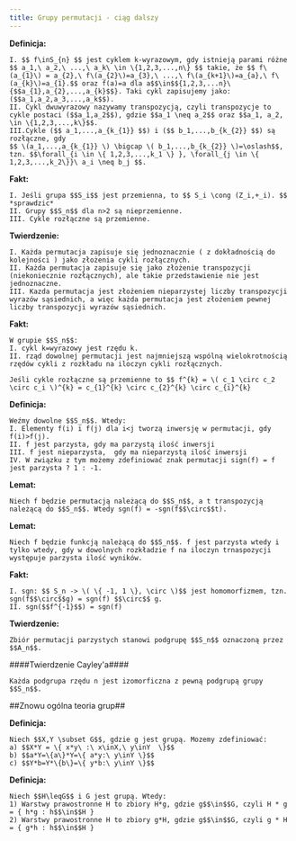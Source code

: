 ```yaml
---
title: Grupy permutacji - ciąg dalszy
---
```


**Definicja:**

	I. $$ f\inS_{n} $$ jest cyklem k-wyrazowym, gdy istnieją parami różne $$ a_1,\ a_2,\ ...,\ a_k\ \in \{1,2,3,...,n\} $$ takie, że $$ f\(a_{1}\) = a_{2},\ f\(a_{2}\)=a_{3},\ ...,\ f\(a_{k+1}\)=a_{a},\ f\(a_{k}\)=a_{1}.$$ oraz f(a)=a dla a$$\in$${1,2,3,...n}\{$$a_{1},a_{2},...,a_{k}$$}. Taki cykl zapisujemy jako: ($$a_1,a_2,a_3,...,a_k$$).
	II. Cykl dwuwyrazowy nazywamy transpozycją, czyli transpozycje to cykle postaci ($$a_1,a_2$$), gdzie $$a_1 \neq a_2$$ oraz $$a_1, a_2, \in \{1,2,3,...,k\}$$.
	III.Cykle ($$ a_1,...,a_{k_{1}} $$) i ($$ b_1,...,b_{k_{2}} $$) są rozłączne, gdy 
	$$ \(a_1,...,a_{k_{1}} \) \bigcap \( b_1,...,b_{k_{2}} \)=\oslash$$, tzn. $$\forall_{i \in \{ 1,2,3,...,k_1 \} }, \forall_{j \in \{ 1,2,3,...,k_2\}}\ a_i \neq b_j $$.

**Fakt:**
	
	I. Jeśli grupa $$S_i$$ jest przemienna, to $$ S_i \cong (Z_i,+_i). $$ *sprawdzic*
	II. Grupy $$S_n$$ dla n>2 są nieprzemienne.
	III. Cykle rozłączne są przemienne.

**Twierdzenie:**

	I. Każda permutacja zapisuje się jednoznacznie ( z dokładnością do kolejności ) jako złożenia cykli rozłącznych.
	II. Każda permutacja zapisuje się jako złożenie transpozycji (niekoniecznie rozłącznych), ale takie przedstawienie nie jest jednoznaczne.
	III. Kazda permutacja jest złożeniem nieparzystej liczby transpozycji wyrazów sąsiednich, a więc każda permutacja jest złożeniem pewnej liczby transpozycji wyrazów sąsiednich.

**Fakt:**

	W grupie $$S_n$$:
	I. cykl k=wyrazowy jest rzędu k.
	II. rząd dowolnej permutacji jest najmniejszą wspólną wielokrotnością rzędów cykli z rozkładu na iloczyn cykli rozłącznych.

	Jeśli cykle rozłączne są przemienne to $$ f^{k} = \( c_1 \circ c_2 \circ c_i \)^{k} = c_{1}^{k} \circ c_{2}^{k} \circ c_{i}^{k}

**Definicja:**
	
	Weźmy dowolne $$S_n$$. Wtedy:
	I. Elementy f(i) i f(j) dla i<j tworzą inwersję w permutacji, gdy f(i)>f(j).
	II. f jest parzysta, gdy ma parzystą ilość inwersji
	III. f jest nieparzysta,  gdy ma nieparzystą ilość inwersji
	IV. W związku z tym możemy zdefiniować znak permutacji sign(f) = f jest parzysta ? 1 : -1.

**Lemat:**

	Niech f będzie permutacją należącą do $$S_n$$, a t transpozycją należącą do $$S_n$$. Wtedy sgn(f) = -sgn(f$$\circ$$t).

**Lemat:**

	Niech f będzie funkcją należącą do $$S_n$$. f jest parzysta wtedy i tylko wtedy, gdy w dowolnych rozkładzie f na iloczyn trnaspozycji występuje parzysta ilość wyników.

**Fakt:**

	I. sgn: $$ S_n -> \( \{ -1, 1 \}, \circ \)$$ jest homomorfizmem, tzn. sgn(f$$\circ$$g) = sgn(f) $$\circ$$ g.
	II. sgn($$f^{-1}$$) = sgn(f)

**Twierdzenie:**

	Zbiór permutacji parzystych stanowi podgrupę $$S_n$$ oznaczoną przez $$A_n$$.

####Twierdzenie Cayley'a####

	Każda podgrupa rzędu n jest izomorficzna z pewną podgrupą grupy $$S_n$$.

##Znowu ogólna teoria grup##

**Definicja:**

	Niech $$X,Y \subset G$$, gdzie g jest grupą. Mozemy zdefiniować:
	a) $$X*Y = \{ x*y\ :\ x\inX,\ y\inY  \}$$
	b) $$a*Y=\{a\}*Y=\{ a*y:\ y\inY \}$$
	c) $$Y*b=Y*\{b\}=\{ y*b:\ y\inY \}$$

**Definicja:**

	Niech $$H\leqG$$ i G jest grupą. Wtedy:
	1) Warstwy prawostronne H to zbiory H*g, gdzie g$$\in$$G, czyli H * g = { h*g : h$$\in$$H }
	2) Warstwy prawostronne H to zbiory g*H, gdzie g$$\in$$G, czyli g * H = { g*h : h$$\in$$H }